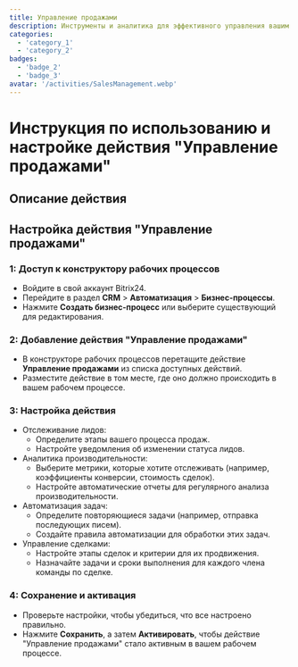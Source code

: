 ```yaml
---
title: Управление продажами
description: Инструменты и аналитика для эффективного управления вашим процессом продаж.
categories: 
  - 'category_1'
  - 'category_2'
badges: 
  - 'badge_2'
  - 'badge_3'
avatar: '/activities/SalesManagement.webp'
---
```


# Инструкция по использованию и настройке действия "Управление продажами"

## Описание действия

## **Настройка действия "Управление продажами"**

### 1: Доступ к конструктору рабочих процессов
- Войдите в свой аккаунт Bitrix24.
- Перейдите в раздел **CRM** > **Автоматизация** > **Бизнес-процессы**.
- Нажмите **Создать бизнес-процесс** или выберите существующий для редактирования.

### 2: Добавление действия "Управление продажами"
- В конструкторе рабочих процессов перетащите действие **Управление продажами** из списка доступных действий.
- Разместите действие в том месте, где оно должно происходить в вашем рабочем процессе.

### 3: Настройка действия
- Отслеживание лидов:
  - Определите этапы вашего процесса продаж.
  - Настройте уведомления об изменении статуса лидов.
- Аналитика производительности:
  - Выберите метрики, которые хотите отслеживать (например, коэффициенты конверсии, стоимость сделок).
  - Настройте автоматические отчеты для регулярного анализа производительности.
- Автоматизация задач:
  - Определите повторяющиеся задачи (например, отправка последующих писем).
  - Создайте правила автоматизации для обработки этих задач.
- Управление сделками:
  - Настройте этапы сделок и критерии для их продвижения.
  - Назначайте задачи и сроки выполнения для каждого члена команды по сделке.

### 4: Сохранение и активация
- Проверьте настройки, чтобы убедиться, что все настроено правильно.
- Нажмите **Сохранить**, а затем **Активировать**, чтобы действие "Управление продажами" стало активным в вашем рабочем процессе.